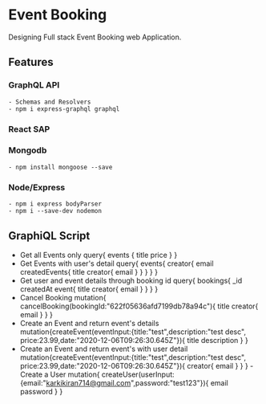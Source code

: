 # Event Booking

Designing Full stack Event Booking web Application.

## Features

### GraphQL API
	- Schemas and Resolvers
	- npm i express-graphql graphql
### React SAP

### Mongodb
	- npm install mongoose --save
### Node/Express
	- npm i express bodyParser
	- npm i --save-dev nodemon

## GraphiQL  Script
- Get all Events only
	query{
	events {
		title
		price
	}
	}
- Get Events with user's detail
	query{
		events{
					creator{
						email
						createdEvents{
							title
							creator{
							email
							}
						}
				}
			}
	}
- Get user and event details through booking id
query{
  bookings{
    _id
    createdAt
    event{
      title
      creator{
        email
      }
    }
  }
}
 - Cancel Booking
 mutation{
  cancelBooking(bookingId:"622f05636afd7199db78a94c"){
    title
    creator{
      email
    }
  }
}
- Create an Event and return event's details
	mutation{createEvent(eventInput:{title:"test",description:"test desc", price:23.99,date:"2020-12-06T09:26:30.645Z"}){
	title
	description
	}
	}
- Create an Event and return event's with user detail
	mutation{createEvent(eventInput:{title:"test",description:"test desc", price:23.99,date:"2020-12-06T09:26:30.645Z"}){
		creator{
			email
			}
		}
	}
-Create a User
	mutation{
	createUser(userInput:{email:"karkikiran714@gmail.com",password:"test123"}){
		email
		password
	}
	}